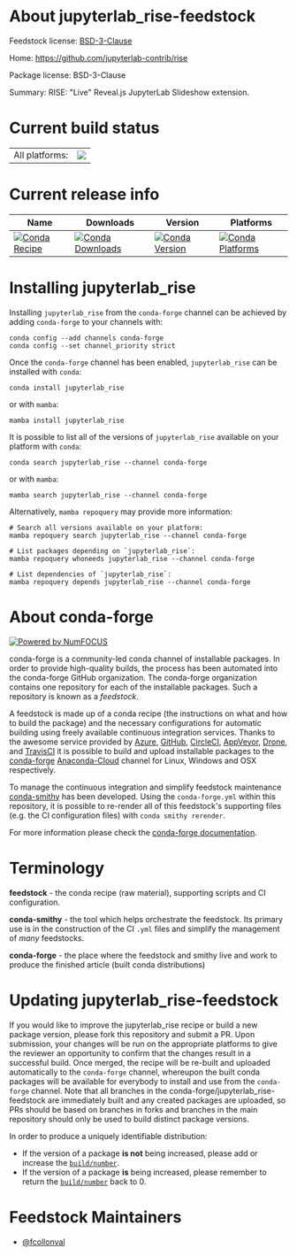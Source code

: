 About jupyterlab_rise-feedstock
===============================

Feedstock license: [BSD-3-Clause](https://github.com/conda-forge/jupyterlab_rise-feedstock/blob/main/LICENSE.txt)

Home: https://github.com/jupyterlab-contrib/rise

Package license: BSD-3-Clause

Summary: RISE: "Live" Reveal.js JupyterLab Slideshow extension.

Current build status
====================


<table><tr><td>All platforms:</td>
    <td>
      <a href="https://dev.azure.com/conda-forge/feedstock-builds/_build/latest?definitionId=18851&branchName=main">
        <img src="https://dev.azure.com/conda-forge/feedstock-builds/_apis/build/status/jupyterlab_rise-feedstock?branchName=main">
      </a>
    </td>
  </tr>
</table>

Current release info
====================

| Name | Downloads | Version | Platforms |
| --- | --- | --- | --- |
| [![Conda Recipe](https://img.shields.io/badge/recipe-jupyterlab_rise-green.svg)](https://anaconda.org/conda-forge/jupyterlab_rise) | [![Conda Downloads](https://img.shields.io/conda/dn/conda-forge/jupyterlab_rise.svg)](https://anaconda.org/conda-forge/jupyterlab_rise) | [![Conda Version](https://img.shields.io/conda/vn/conda-forge/jupyterlab_rise.svg)](https://anaconda.org/conda-forge/jupyterlab_rise) | [![Conda Platforms](https://img.shields.io/conda/pn/conda-forge/jupyterlab_rise.svg)](https://anaconda.org/conda-forge/jupyterlab_rise) |

Installing jupyterlab_rise
==========================

Installing `jupyterlab_rise` from the `conda-forge` channel can be achieved by adding `conda-forge` to your channels with:

```
conda config --add channels conda-forge
conda config --set channel_priority strict
```

Once the `conda-forge` channel has been enabled, `jupyterlab_rise` can be installed with `conda`:

```
conda install jupyterlab_rise
```

or with `mamba`:

```
mamba install jupyterlab_rise
```

It is possible to list all of the versions of `jupyterlab_rise` available on your platform with `conda`:

```
conda search jupyterlab_rise --channel conda-forge
```

or with `mamba`:

```
mamba search jupyterlab_rise --channel conda-forge
```

Alternatively, `mamba repoquery` may provide more information:

```
# Search all versions available on your platform:
mamba repoquery search jupyterlab_rise --channel conda-forge

# List packages depending on `jupyterlab_rise`:
mamba repoquery whoneeds jupyterlab_rise --channel conda-forge

# List dependencies of `jupyterlab_rise`:
mamba repoquery depends jupyterlab_rise --channel conda-forge
```


About conda-forge
=================

[![Powered by
NumFOCUS](https://img.shields.io/badge/powered%20by-NumFOCUS-orange.svg?style=flat&colorA=E1523D&colorB=007D8A)](https://numfocus.org)

conda-forge is a community-led conda channel of installable packages.
In order to provide high-quality builds, the process has been automated into the
conda-forge GitHub organization. The conda-forge organization contains one repository
for each of the installable packages. Such a repository is known as a *feedstock*.

A feedstock is made up of a conda recipe (the instructions on what and how to build
the package) and the necessary configurations for automatic building using freely
available continuous integration services. Thanks to the awesome service provided by
[Azure](https://azure.microsoft.com/en-us/services/devops/), [GitHub](https://github.com/),
[CircleCI](https://circleci.com/), [AppVeyor](https://www.appveyor.com/),
[Drone](https://cloud.drone.io/welcome), and [TravisCI](https://travis-ci.com/)
it is possible to build and upload installable packages to the
[conda-forge](https://anaconda.org/conda-forge) [Anaconda-Cloud](https://anaconda.org/)
channel for Linux, Windows and OSX respectively.

To manage the continuous integration and simplify feedstock maintenance
[conda-smithy](https://github.com/conda-forge/conda-smithy) has been developed.
Using the ``conda-forge.yml`` within this repository, it is possible to re-render all of
this feedstock's supporting files (e.g. the CI configuration files) with ``conda smithy rerender``.

For more information please check the [conda-forge documentation](https://conda-forge.org/docs/).

Terminology
===========

**feedstock** - the conda recipe (raw material), supporting scripts and CI configuration.

**conda-smithy** - the tool which helps orchestrate the feedstock.
                   Its primary use is in the construction of the CI ``.yml`` files
                   and simplify the management of *many* feedstocks.

**conda-forge** - the place where the feedstock and smithy live and work to
                  produce the finished article (built conda distributions)


Updating jupyterlab_rise-feedstock
==================================

If you would like to improve the jupyterlab_rise recipe or build a new
package version, please fork this repository and submit a PR. Upon submission,
your changes will be run on the appropriate platforms to give the reviewer an
opportunity to confirm that the changes result in a successful build. Once
merged, the recipe will be re-built and uploaded automatically to the
`conda-forge` channel, whereupon the built conda packages will be available for
everybody to install and use from the `conda-forge` channel.
Note that all branches in the conda-forge/jupyterlab_rise-feedstock are
immediately built and any created packages are uploaded, so PRs should be based
on branches in forks and branches in the main repository should only be used to
build distinct package versions.

In order to produce a uniquely identifiable distribution:
 * If the version of a package **is not** being increased, please add or increase
   the [``build/number``](https://docs.conda.io/projects/conda-build/en/latest/resources/define-metadata.html#build-number-and-string).
 * If the version of a package **is** being increased, please remember to return
   the [``build/number``](https://docs.conda.io/projects/conda-build/en/latest/resources/define-metadata.html#build-number-and-string)
   back to 0.

Feedstock Maintainers
=====================

* [@fcollonval](https://github.com/fcollonval/)

